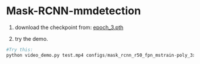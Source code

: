 # Mask-RCNN-mmdetection

1. download the checkpoint from:
[epoch_3.pth](https://pan.quark.cn/s/30f1fec581d6)

2. try the demo.

~~~python
#Try this:
python video_demo.py test.mp4 configs/mask_rcnn_r50_fpn_mstrain-poly_3x_coco.py checkpoints/epoch_3.pth
~~~
